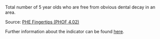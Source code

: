 Total number of 5 year olds who are free from obvious dental decay in an area.

Source: [PHE Fingertips (PHOF 4.02)](https://fingertips.phe.org.uk/profile/public-health-outcomes-framework)

Further information about the indicator can be found [here](https://fingertips.phe.org.uk/search/92441).

